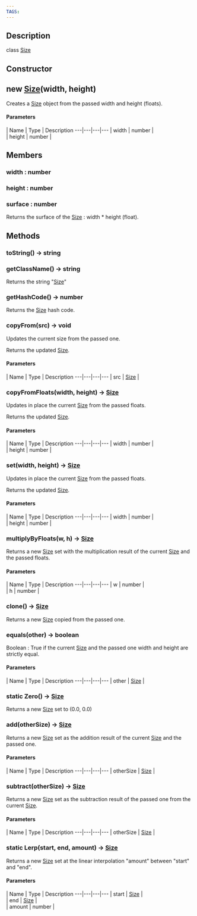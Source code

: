 ```yaml
---
TAGS:
---
```

## Description

class [Size](/classes/3.0/Size)



## Constructor

## new [Size](/classes/3.0/Size)(width, height)

Creates a [Size](/classes/3.0/Size) object from the passed width and height (floats).

#### Parameters
 | Name | Type | Description
---|---|---|---
 | width | number |   
 | height | number |   
## Members

### width : number



### height : number



### surface : number

Returns the surface of the [Size](/classes/3.0/Size) : width * height (float).

## Methods

### toString() &rarr; string


### getClassName() &rarr; string

Returns the string "[Size](/classes/3.0/Size)"
### getHashCode() &rarr; number

Returns the [Size](/classes/3.0/Size) hash code.
### copyFrom(src) &rarr; void

Updates the current size from the passed one.

Returns the updated [Size](/classes/3.0/Size).

#### Parameters
 | Name | Type | Description
---|---|---|---
 | src | [Size](/classes/3.0/Size) |   

### copyFromFloats(width, height) &rarr; [Size](/classes/3.0/Size)

Updates in place the current [Size](/classes/3.0/Size) from the passed floats.

Returns the updated [Size](/classes/3.0/Size).

#### Parameters
 | Name | Type | Description
---|---|---|---
 | width | number |   
 | height | number |   
### set(width, height) &rarr; [Size](/classes/3.0/Size)

Updates in place the current [Size](/classes/3.0/Size) from the passed floats.

Returns the updated [Size](/classes/3.0/Size).

#### Parameters
 | Name | Type | Description
---|---|---|---
 | width | number |   
 | height | number |   
### multiplyByFloats(w, h) &rarr; [Size](/classes/3.0/Size)

Returns a new [Size](/classes/3.0/Size) set with the multiplication result of the current [Size](/classes/3.0/Size) and the passed floats.

#### Parameters
 | Name | Type | Description
---|---|---|---
 | w | number |  
 | h | number |  
### clone() &rarr; [Size](/classes/3.0/Size)

Returns a new [Size](/classes/3.0/Size) copied from the passed one.
### equals(other) &rarr; boolean

Boolean : True if the current [Size](/classes/3.0/Size) and the passed one width and height are strictly equal.

#### Parameters
 | Name | Type | Description
---|---|---|---
 | other | [Size](/classes/3.0/Size) |   

### static Zero() &rarr; [Size](/classes/3.0/Size)

Returns a new [Size](/classes/3.0/Size) set to (0.0, 0.0)
### add(otherSize) &rarr; [Size](/classes/3.0/Size)

Returns a new [Size](/classes/3.0/Size) set as the addition result of the current [Size](/classes/3.0/Size) and the passed one.

#### Parameters
 | Name | Type | Description
---|---|---|---
 | otherSize | [Size](/classes/3.0/Size) |   

### subtract(otherSize) &rarr; [Size](/classes/3.0/Size)

Returns a new [Size](/classes/3.0/Size) set as the subtraction result of  the passed one from the current [Size](/classes/3.0/Size).

#### Parameters
 | Name | Type | Description
---|---|---|---
 | otherSize | [Size](/classes/3.0/Size) |   

### static Lerp(start, end, amount) &rarr; [Size](/classes/3.0/Size)

Returns a new [Size](/classes/3.0/Size) set at the linear interpolation "amount" between "start" and "end".

#### Parameters
 | Name | Type | Description
---|---|---|---
 | start | [Size](/classes/3.0/Size) |   
 | end | [Size](/classes/3.0/Size) |   
 | amount | number |   
